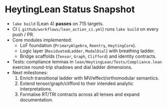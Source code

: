 # HeytingLean Status Snapshot

- `lake build` (Lean 4) **passes** on 715 targets.
- CI (`.github/workflows/lean_action_ci.yml`) runs `lake build` on every push / PR.
- Core modules implemented:
  - LoF foundation (`PrimaryAlgebra`, `Reentry`, `HeytingCore`).
  - Logic layer (`ResiduatedLadder`, `ModalDial`) with breathing ladder.
  - Bridge scaffolds (`Tensor`, `Graph`, `Clifford`) and identity contracts.
- Tests: compliance lemmas in `lean/HeytingLean/Tests/Compliance.lean` exercise round-trip shadows and dial ladder dimensions.
- Next milestones:
  1. Enrich transitional ladder with MV/effect/orthomodular semantics.
  2. Extend tensor/graph/clifford to their intended analytic interpretations.
  3. Formalise RT/TRI contracts across all lenses and expand documentation.
